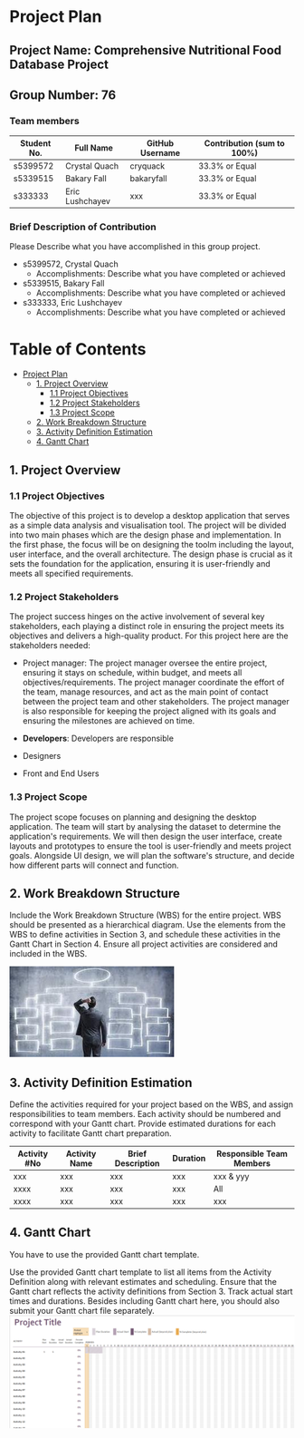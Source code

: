 # Project Plan

## Project Name: Comprehensive Nutritional Food Database Project
## Group Number: 76

### Team members

| Student No. | Full Name       | GitHub Username | Contribution (sum to 100%) | 
|-------------|-----------------|-----------------|----------------------------|
| s5399572     | Crystal Quach  | cryquack        | 33.3% or Equal             |
| s5339515    | Bakary Fall     | bakaryfall      | 33.3% or Equal             | 
| s333333     | Eric Lushchayev | xxx             | 33.3% or Equal             | 

### Brief Description of Contribution

Please Describe what you have accomplished in this group project.
- s5399572, Crystal Quach
  - Accomplishments: Describe what you have completed or achieved
- s5339515, Bakary Fall
  - Accomplishments: Describe what you have completed or achieved
- s333333, Eric Lushchayev
  - Accomplishments: Describe what you have completed or achieved

<div style="page-break-after: always;"></div>



# Table of Contents

* [Project Plan](#project-plan)
  * [1. Project Overview](#1-project-overview)
    * [1.1 Project Objectives](#11-project-objectives)
    * [1.2 Project Stakeholders](#12-project-stakeholders)
    * [1.3 Project Scope](#13-project-scope)
  * [2. Work Breakdown Structure](#2-work-breakdown-structure)
  * [3. Activity Definition Estimation](#3-activity-definition-estimation)
  * [4. Gantt Chart](#4-gantt-chart)


<div style="page-break-after: always;"></div>



## 1. Project Overview

### 1.1 Project Objectives

The objective of this project is to develop a desktop application that serves as a simple data analysis and visualisation tool. The project will be divided into two main phases which are the design phase and implementation. 
In the first phase, the focus will be on designing the toolm including the layout, user interface, and the overall architecture. The design phase is crucial as it sets the foundation for the application, ensuring it is user-friendly and meets all specified requirements.

### 1.2 Project Stakeholders

The project success hinges on the active involvement of several key stakeholders, each playing a distinct role in ensuring the project meets its objectives and delivers a high-quality product. For this project here are the stakeholders needed:
* Project manager: The project manager oversee the entire project, ensuring it stays on schedule, within budget, and meets all objectives/requirements. The project manager coordinate the effort of the team, manage resources, and act as the main point of contact between the project team and other stakeholders. The project manager is also responsible for keeping the project aligned with its goals and ensuring the milestones are achieved on time.
  
* **Developers**: Developers are responsible
  
* Designers
  
* Front and End Users


### 1.3 Project Scope

The project scope focuses on planning and designing the desktop application. The team will start by analysing the dataset to determine the application's requirements. We will then design the user interface, create layouts and prototypes to ensure the tool is user-friendly and meets project goals. Alongside UI design, we will plan the software's structure, and decide how different parts will connect and function.

## 2. Work Breakdown Structure

Include the Work Breakdown Structure (WBS) for the entire project. WBS should be presented as a hierarchical diagram. Use the elements from the WBS to define activities in Section 3, and schedule these activities in the Gantt Chart in Section 4. Ensure all project activities are considered and included in the WBS.

![WBS](./WBS.jpg)

## 3. Activity Definition Estimation

Define the activities required for your project based on the WBS, and assign responsibilities to team members. Each activity should be numbered and correspond with your Gantt chart. Provide estimated durations for each activity to facilitate Gantt chart preparation.

| Activity #No | Activity Name | Brief Description | Duration | Responsible Team Members |
|--------------|---------------|-------------------|----------|--------------------------|
| xxx          | xxx           | xxx               | xxx      | xxx \& yyy               |
| xxxx         | xxx           | xxx               | xxx      | All                      |
| xxxx         | xxx           | xxx               | xxx      | xxx                      |

## 4. Gantt Chart
You have to use the provided Gantt chart template.  

Use the provided Gantt chart template to list all items from the Activity Definition along with relevant estimates 
and scheduling. Ensure that the Gantt chart reflects the activity definitions from Section 3. Track actual start 
times and durations. Besides including Gantt chart here, you should also submit your Gantt chart file separately.
![Gantt Chart](./Gantt_chart.png)

